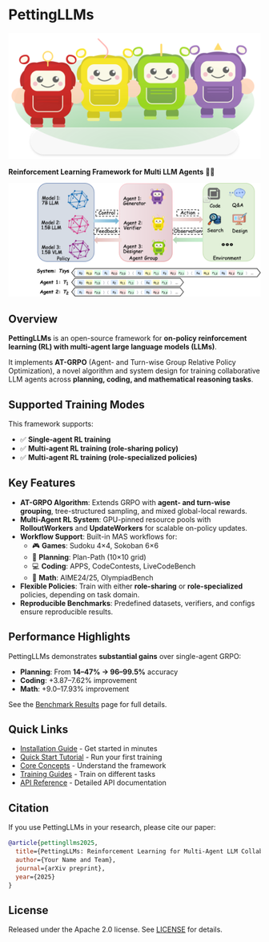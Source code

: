 # PettingLLMs

<div align="center">
<img src="figs/logo.svg" alt="PettingLLMs Logo" width="800">
</div>

**Reinforcement Learning Framework for Multi LLM Agents** 🚀🌟

<div align="center">
<img src="figs/pettingllms.svg" alt="PettingLLMs Overview" width="800">
</div>

## Overview

**PettingLLMs** is an open-source framework for **on-policy reinforcement learning (RL) with multi-agent large language models (LLMs)**.  

It implements **AT-GRPO** (Agent- and Turn-wise Group Relative Policy Optimization), a novel algorithm and system design for training collaborative LLM agents across **planning, coding, and mathematical reasoning tasks**.

## Supported Training Modes

This framework supports:

- ✅ **Single-agent RL training**  
- ✅ **Multi-agent RL training (role-sharing policy)**  
- ✅ **Multi-agent RL training (role-specialized policies)**  

## Key Features

- **AT-GRPO Algorithm**: Extends GRPO with **agent- and turn-wise grouping**, tree-structured sampling, and mixed global-local rewards.  
- **Multi-Agent RL System**: GPU-pinned resource pools with **RolloutWorkers** and **UpdateWorkers** for scalable on-policy updates.  
- **Workflow Support**: Built-in MAS workflows for:
  - 🎮 **Games**: Sudoku 4×4, Sokoban 6×6  
  - 📐 **Planning**: Plan-Path (10×10 grid)  
  - 💻 **Coding**: APPS, CodeContests, LiveCodeBench  
  - 🔢 **Math**: AIME24/25, OlympiadBench  
- **Flexible Policies**: Train with either **role-sharing** or **role-specialized** policies, depending on task domain.  
- **Reproducible Benchmarks**: Predefined datasets, verifiers, and configs ensure reproducible results.

## Performance Highlights

PettingLLMs demonstrates **substantial gains** over single-agent GRPO:

- **Planning**: From **14–47% → 96–99.5%** accuracy  
- **Coding**: +3.87–7.62% improvement  
- **Math**: +9.0–17.93% improvement  

See the [Benchmark Results](results/benchmarks.md) page for full details.

## Quick Links

- [Installation Guide](getting-started/installation.md) - Get started in minutes
- [Quick Start Tutorial](getting-started/quick-start.md) - Run your first training
- [Core Concepts](core-concepts/overview.md) - Understand the framework
- [Training Guides](training/overview.md) - Train on different tasks
- [API Reference](api/index.md) - Detailed API documentation

## Citation

If you use PettingLLMs in your research, please cite our paper:

```bibtex
@article{pettingllms2025,
  title={PettingLLMs: Reinforcement Learning for Multi-Agent LLM Collaboration},
  author={Your Name and Team},
  journal={arXiv preprint},
  year={2025}
}
```

## License

Released under the Apache 2.0 license. See [LICENSE](https://github.com/NorahYujieZhao/PettingLLMs/blob/main/LICENSE) for details.

